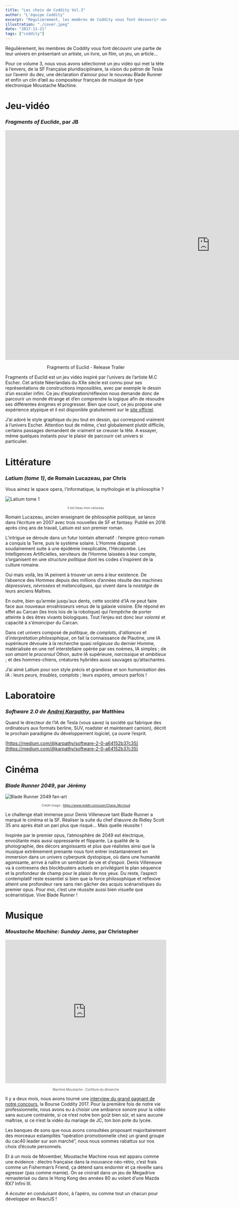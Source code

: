 ```yaml
---
title: "Les choix de Coddity Vol.3"
author: "L'équipe Coddity"
excerpt: "Régulièrement, les membres de Coddity vous font découvrir une partie de leur univers"
illustration: "./cover.jpeg"
date: "2017-11-21"
tags: ["coddity"]
---
```



Régulièrement, les membres de Coddity vous font découvrir une partie de leur univers en présentant un artiste, un livre, un film, un jeu, un article…

Pour ce volume 3, nous vous avons sélectionné un jeu vidéo qui met la tête à l’envers, de la SF Française pluridisciplinaire, la vision du patron de Tesla sur l’avenir du dev, une déclaration d’amour pour le nouveau Blade Runner et enfin un clin d’œil au compositeur français de musique de type électronique Moustache Machine.

# Jeu-vidéo
### *Fragments of Euclide*, par JB

<p style="text-align:center"><iframe width="1280" height="720" src="https://www.youtube.com/embed/T_KUnN4btBQ" frameborder="0" allow="accelerometer; autoplay; encrypted-media; gyroscope; picture-in-picture" allowfullscreen></iframe></p>

<figcaption style="text-align:center" style="font-size: 0.7em; color: rgba(0,0,0,.68)">Fragments of Euclid - Release Trailer</figcaption>

Fragments of Euclid est un jeu vidéo inspiré par l’univers de l’artiste M.C Escher. Cet artiste Néerlandais du XXe siècle est connu pour ses représentations de constructions impossibles, avec par exemple le dessin d’un escalier infini.
Ce jeu d’exploration/réflexion nous demande donc de parcourir un monde étrange et d’en comprendre la logique afin de résoudre ses différentes énigmes et progresser. Bien que court, ce jeu propose une expérience atypique et il est disponible gratuitement sur le [site officiel](https://nusan.itch.io/fragments-of-euclid).

J’ai adoré le style graphique du jeu tout en dessin, qui correspond vraiment à l’univers Escher. Attention tout de même, c’est globalement plutôt difficile, certains passages demandent de vraiment se creuser la tête. A essayer, même quelques instants pour le plaisir de parcourir cet univers si particulier.

# Littérature
### *Latium (tome 1)*, de Romain Lucazeau, par Chris

Vous aimez le space opera, l’informatique, la mythologie et la philosophie ?

![Latium tome 1](latium.jpeg)

<figcaption style="text-align:center; font-size: 0.7em; color: rgba(0,0,0,.68)">Il est beau mon vaisseau</figcaption>

Romain Lucazeau, ancien enseignant de philosophie politique, se lance dans l’écriture en 2007 avec trois nouvelles de SF et fantasy. Publié en 2016 après cinq ans de travail, Latium est son premier roman.

L’intrigue se déroule dans un futur lointain alternatif : l’empire gréco-romain a conquis la Terre, puis le système solaire. L’Homme disparait soudainement suite à une épidémie inexplicable, l’Hécatombe. Les Intelligences Artificielles, serviteurs de l’Homme laissées à leur compte, s’organisent en une *structure politique* dont les codes s’inspirent de la culture romaine.

Oui mais voilà, les IA peinent à trouver un sens à leur existence. De l’absence des Hommes depuis des millions d’années résulte des machines *dépressives*, *névrosées* et *mélancoliques*, qui vivent dans la *nostalgie* de leurs anciens Maîtres.

En outre, bien qu’armée jusqu’aux dents, cette société d’IA ne peut faire face aux nouveaux envahisseurs venus de la galaxie voisine. Elle répond en effet au Carcan (les trois lois de la robotique) qui l’empêche de porter atteinte à des êtres vivants biologiques. Tout l’enjeu est donc leur *volonté* et capacité à *s’émanciper* du Carcan.

Dans cet univers composé de *politique*, de *complots*, d’*alliances* et d’*interprétation philosophique*, on fait la connaissance de Plautine, une IA supérieure dévouée à la recherche quasi *religieuse* du dernier Homme, matérialisée en une nef interstellaire opérée par ses noèmes, IA simples ; de son *amant* le *proconsul* Othon, autre IA supérieure, *narcissique* et *ambitieux* ; et des hommes-chiens, créatures hybrides aussi sauvages qu’attachantes.

J’ai aimé Latium pour son style précis et grandiose et son *humanisation* des IA : leurs *peurs*, *troubles*, *complots* ; leurs *espoirs*, *amours* parfois !

# Laboratoire 
### *Software 2.0 de [Andrej Karpathy](https://medium.com/@karpathy)*, par Matthieu

Quand le directeur de l’IA de Tesla (vous savez la société qui fabrique des ordinateurs aux formats berline, SUV, roadster et maintenant camion), décrit le prochain paradigme du développement logiciel, ça ouvre l’esprit.

[https://medium.com/@karpathy/software-2-0-a64152b37c35](https://medium.com/@karpathy/software-2-0-a64152b37c35)

# Cinéma
### *Blade Runner 2049*, par Jérémy

![Blade Runner 2049 fan-art](cover.jpeg)

<figcaption style="text-align:center; font-size: 0.7em; color: rgba(0,0,0,.68)">Crédit image :
    <a href="https://www.reddit.com/user/Chase_Mccloud">
        https://www.reddit.com/user/Chase_Mccloud
    </a>
</figcaption>

Le challenge était immense pour Denis Villeneuve tant Blade Runner a marqué le cinéma et la SF. Réaliser la suite du chef d’œuvre de Ridley Scott 35 ans après était un pari plus que risqué… Mais quelle réussite ! 

Inspirée par le premier opus, l’atmosphère de 2049 est électrique, envoûtante mais aussi oppressante et flippante. La qualité de la photographie, des décors angoissants et plus que réalistes ainsi que la musique extrêmement prenante nous font entrer instantanément en immersion dans un univers cyberpunk dystopique, où dans une humanité agonisante, arrive à naître un semblant de vie et d’espoir. Denis Villeneuve va à contresens des blockbusters actuels en privilégiant le plan séquence et la profondeur de champ pour le plaisir de nos yeux. Du reste, l’aspect contemplatif reste essentiel si bien que la force philosophique et réflexive atteint une profondeur rare sans rien gâcher des acquis scénaristiques du premier opus. Pour moi, c’est une réussite aussi bien visuelle que scénaristique. Vive Blade Runner !

# Musique
### *Moustache Machine: Sunday Jams*, par Christopher

<p style="text-align:center"><iframe width="100%" height="450" scrolling="no" frameborder="no" allow="autoplay" src="https://w.soundcloud.com/player/?url=https%3A//api.soundcloud.com/playlists/26937617&color=%23948484&auto_play=false&hide_related=false&show_comments=true&show_user=true&show_reposts=false&show_teaser=true"></iframe></p>
<figcaption style="text-align:center; font-size: 0.7em; color: rgba(0,0,0,.68)">Machine Moustache : Confiture du dimanche</figcaption>

Il y a deux mois, nous avons tourné une [interview du grand gagnant de notre concours](https://www.youtube.com/watch?v=gdsr5Qq83xM), la Bourse Coddity 2017. Pour la première fois de notre vie professionnelle, nous avons eu à choisir une ambiance sonore pour la vidéo sans aucune contrainte, si ce n’est notre bon goût bien sûr, et sans aucune maîtrise, si ce n’est la vidéo du mariage de JC, ton bon pote du lycée.

Les banques de sons que nous avons consultées proposant majoritairement des morceaux estampillés “opération promotionnelle chez un grand groupe du cac40 leader sur son marché”, nous nous sommes rabattus sur nos choix d’écoute personnels.

Et à un mois de Movember, Moustache Machine nous est apparu comme une évidence : électro française dans la mouvance néo-rétro, c’est frais comme un Fisherman’s Friend, ça détend sans endormir et ça réveille sans agresser (pas comme mamie). On se croirait dans un jeu de Megadrive remasterisé ou dans le Hong Kong des années 80 au volant d’une Mazda RX7 Infini III.

A écouter en conduisant donc, à l’apéro, ou comme tout un chacun pour développer en ReactJS !
